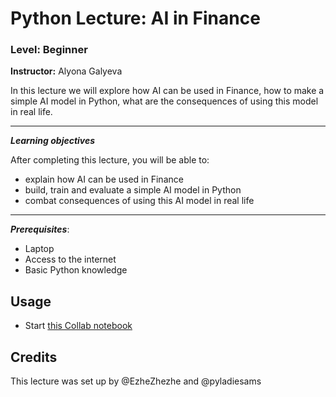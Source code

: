 
# Python Lecture: AI in Finance
### Level: Beginner
**Instructor:** Alyona Galyeva

In this lecture we will explore how AI can be used in Finance, how to make a simple AI model in Python, what are the consequences of using this model in real life.


---


***Learning objectives***

After completing this lecture, you will be able to:

* explain how AI can be used in Finance
* build, train and evaluate a simple AI model in Python
* combat consequences of using this AI model in real life


---


***Prerequisites***:
* Laptop
* Access to the internet
* Basic Python knowledge

## Usage
* Start [this Collab notebook]()

## Credits
This lecture was set up by @EzheZhezhe and @pyladiesams
